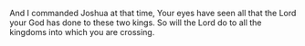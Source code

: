 And I commanded Joshua at that time, Your eyes have seen all that the Lord your God has done to these two kings. So will the Lord do to all the kingdoms into which you are crossing.
